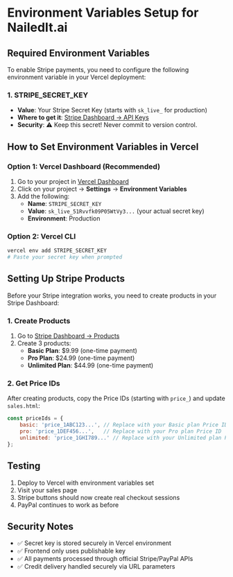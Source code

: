 # Environment Variables Setup for NailedIt.ai

## Required Environment Variables

To enable Stripe payments, you need to configure the following environment variable in your Vercel deployment:

### 1. STRIPE_SECRET_KEY
- **Value**: Your Stripe Secret Key (starts with `sk_live_` for production)
- **Where to get it**: [Stripe Dashboard → API Keys](https://dashboard.stripe.com/apikeys)
- **Security**: ⚠️ Keep this secret! Never commit to version control.

## How to Set Environment Variables in Vercel

### Option 1: Vercel Dashboard (Recommended)
1. Go to your project in [Vercel Dashboard](https://vercel.com/dashboard)
2. Click on your project → **Settings** → **Environment Variables**
3. Add the following:
   - **Name**: `STRIPE_SECRET_KEY`
   - **Value**: `sk_live_51Rvvfk09P05WtVy3...` (your actual secret key)
   - **Environment**: Production

### Option 2: Vercel CLI
```bash
vercel env add STRIPE_SECRET_KEY
# Paste your secret key when prompted
```

## Setting Up Stripe Products

Before your Stripe integration works, you need to create products in your Stripe Dashboard:

### 1. Create Products
1. Go to [Stripe Dashboard → Products](https://dashboard.stripe.com/products)
2. Create 3 products:
   - **Basic Plan**: $9.99 (one-time payment)
   - **Pro Plan**: $24.99 (one-time payment)
   - **Unlimited Plan**: $44.99 (one-time payment)

### 2. Get Price IDs
After creating products, copy the Price IDs (starting with `price_`) and update `sales.html`:

```javascript
const priceIds = {
    basic: 'price_1ABC123...', // Replace with your Basic plan Price ID
    pro: 'price_1DEF456...',   // Replace with your Pro plan Price ID
    unlimited: 'price_1GHI789...' // Replace with your Unlimited plan Price ID
};
```

## Testing

1. Deploy to Vercel with environment variables set
2. Visit your sales page
3. Stripe buttons should now create real checkout sessions
4. PayPal continues to work as before

## Security Notes

- ✅ Secret key is stored securely in Vercel environment
- ✅ Frontend only uses publishable key
- ✅ All payments processed through official Stripe/PayPal APIs
- ✅ Credit delivery handled securely via URL parameters
